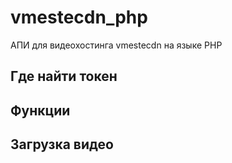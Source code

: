 # vmestecdn_php

АПИ для видеохостинга vmestecdn на языке PHP

## Где найти токен

## Функции


## Загрузка видео